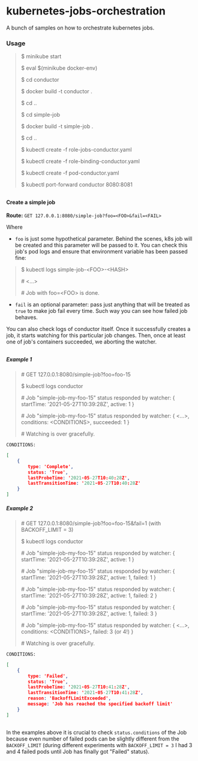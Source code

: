 # kubernetes-jobs-orchestration
A bunch of samples on how to orchestrate kubernetes jobs.

### Usage

> $ minikube start
>
> $ eval $(minikube docker-env)
>
> $ cd conductor
>
> $ docker build -t conductor .
>
> $ cd ..
>
> $ cd simple-job
>
> $ docker build -t simple-job .
>
> $ cd ..
>
> $ kubectl create -f role-jobs-conductor.yaml
>
> $ kubectl create -f role-binding-conductor.yaml
>
> $ kubectl create -f pod-conductor.yaml
>
> $ kubectl port-forward conductor 8080:8081
##
#### Create a simple job

**Route:** `GET 127.0.0.1:8080/simple-job?foo=<FOO>&fail=<FAIL>`

Where 
- `foo` is just some hypothetical parameter. Behind the scenes, k8s job will be created and
this parameter will be passed to it. You can check this job's pod logs and ensure
that environment variable has been passed fine:
> $ kubectl logs simple-job-\<FOO>-\<HASH>
> 
> \# \<...>
>
> \# Job with foo=\<FOO> is done.

- `fail` is an optional parameter: pass just anything that will be treated as `true` to make
job fail every time. Such way you can see how failed job behaves.

You can also check logs of conductor itself. Once it successfully creates a job, it starts watching
for this particular job changes. Then, once at least one of job's containers succeeded, we aborting
the watcher.
##
##### Example 1
> \# GET 127.0.0.1:8080/simple-job?foo=foo-15
>
> $ kubectl logs conductor
>
> \# Job "simple-job-my-foo-15" status responded by watcher:  { startTime: '2021-05-27T10:39:28Z', active: 1 }
> 
> \# Job "simple-job-my-foo-15" status responded by watcher:  { \<...>, conditions: \<CONDITIONS>, succeeded: 1 }
>
> \# Watching is over gracefully.
>
`CONDITIONS:`
```json
[
    {
        type: 'Complete',
        status: 'True',
        lastProbeTime: '2021-05-27T10:40:28Z',
        lastTransitionTime: '2021-05-27T10:40:28Z'
    }
]
```
##### Example 2
> \# GET 127.0.0.1:8080/simple-job?foo=foo-15&fail=1 (with BACKOFF_LIMIT = 3)
>
> $ kubectl logs conductor
>
> \# Job "simple-job-my-foo-15" status responded by watcher:  { startTime: '2021-05-27T10:39:28Z', active: 1 }
>
> \# Job "simple-job-my-foo-15" status responded by watcher:  { startTime: '2021-05-27T10:39:28Z', active: 1, failed: 1 }
>
> \# Job "simple-job-my-foo-15" status responded by watcher:  { startTime: '2021-05-27T10:39:28Z', active: 1, failed: 2 }
>
> \# Job "simple-job-my-foo-15" status responded by watcher:  { startTime: '2021-05-27T10:39:28Z', active: 1, failed: 3 }
> 
> \# Job "simple-job-my-foo-15" status responded by watcher:  { \<...>, conditions: \<CONDITIONS>, failed: 3 (or 4!) }
>
> \# Watching is over gracefully.
>
`CONDITIONS:`
```json
[
    {
        type: 'Failed',
        status: 'True',
        lastProbeTime: '2021-05-27T10:41:28Z',
        lastTransitionTime: '2021-05-27T10:41:28Z',
        reason: 'BackoffLimitExceeded',
        message: 'Job has reached the specified backoff limit'
    }
]
```
##


In the examples above it is crucial to check `status.conditions` of the Job
because even number of failed pods can be slightly different from the
`BACKOFF_LIMIT` (during different experiments with `BACKOFF_LIMIT = 3`
I had 3 and 4 failed pods until Job has finally got "Failed" status).
